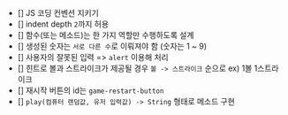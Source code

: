 - [] JS 코딩 컨벤션 지키기
- [] indent depth `2`까지 허용
- [] 함수(또는 메소드)는 한 가지 역할만 수행하도록 설계
- [] 생성된 숫자는 `서로 다른 수`로 이뤄져야 함 (숫자는 1 ~ 9)
- [] 사용자의 잘못된 입력 => `alert` 이용해 처리
- [] 힌트로 볼과 스트라이크가 제공될 경우 `볼 -> 스트라이크` 순으로 ex) 1볼 1스트라이크
- [] 재시작 버튼의 id는 `game-restart-button`
- [] `play(컴퓨터 랜덤값, 유저 입력값) -> String` 형태로 메소드 구현
